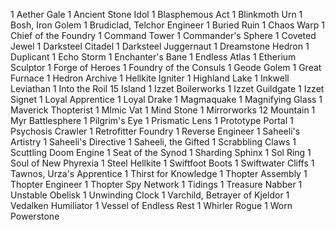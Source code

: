 1 Aether Gale
1 Ancient Stone Idol
1 Blasphemous Act
1 Blinkmoth Urn
1 Bosh, Iron Golem
1 Brudiclad, Telchor Engineer
1 Buried Ruin
1 Chaos Warp
1 Chief of the Foundry
1 Command Tower
1 Commander's Sphere
1 Coveted Jewel
1 Darksteel Citadel
1 Darksteel Juggernaut
1 Dreamstone Hedron
1 Duplicant
1 Echo Storm
1 Enchanter's Bane
1 Endless Atlas
1 Etherium Sculptor
1 Forge of Heroes
1 Foundry of the Consuls
1 Geode Golem
1 Great Furnace
1 Hedron Archive
1 Hellkite Igniter
1 Highland Lake
1 Inkwell Leviathan
1 Into the Roil
15 Island
1 Izzet Boilerworks
1 Izzet Guildgate
1 Izzet Signet
1 Loyal Apprentice
1 Loyal Drake
1 Magmaquake
1 Magnifying Glass
1 Maverick Thopterist
1 MImic Vat
1 Mind Stone
1 Mirrorworks
12 Mountain
1 Myr Battlesphere
1 Pilgrim's Eye
1 Prismatic Lens
1 Prototype Portal
1 Psychosis Crawler
1 Retrofitter Foundry
1 Reverse Engineer
1 Saheeli's Artistry
1 Saheeli's Directive
1 Saheeli, the Gifted
1 Scrabbling Claws
1 Scuttling Doom Engine
1 Seat of the Synod
1 Sharding Sphinx
1 Sol Ring
1 Soul of New Phyrexia
1 Steel Hellkite
1 Swiftfoot Boots
1 Swiftwater Cliffs
1 Tawnos, Urza's Apprentice
1 Thirst for Knowledge
1 Thopter Assembly
1 Thopter Engineer
1 Thopter Spy Network
1 Tidings
1 Treasure Nabber
1 Unstable Obelisk
1 Unwinding Clock
1 Varchild, Betrayer of Kjeldor
1 Vedalken Humiliator
1 Vessel of Endless Rest
1 Whirler Rogue
1 Worn Powerstone